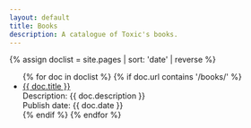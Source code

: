 ```yaml
---
layout: default
title: Books
description: A catalogue of Toxic's books.
---
```


{% assign doclist = site.pages | sort: 'date' | reverse %}
 <ul>
    {% for doc in doclist %}
         {% if doc.url contains '/books/' %}
             <li><a href="{{ doc.docslink }}">{{ doc.title }}</a><br>
               Description: {{ doc.description }}<br>
               Publish date: {{ doc.date }}
             </li>
         {% endif %}
     {% endfor %}
 </ul>
